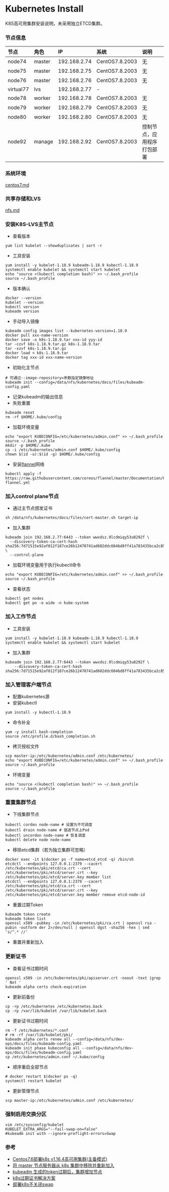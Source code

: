 # Kubernetes Install
K8S高可用集群安装说明，未采用独立ETCD集群。

### 节点信息
| 节点 | 角色 | IP | 系统 | 说明 |
| :----- | :----- | :----- | :----- | :----- |
| node74 | master | 192.168.2.74 | CentOS7.8.2003 | 无 |
| node75 | master | 192.168.2.75 | CentOS7.8.2003 | 无 |
| node76 | master | 192.168.2.76 | CentOS7.8.2003 | 无 |
| virtual77 | lvs | 192.168.2.77 | - |
| node78 | worker | 192.168.2.78 | CentOS7.8.2003 | 无 |
| node79 | worker | 192.168.2.79 | CentOS7.8.2003 | 无 |
| node80 | worker | 192.168.2.80 | CentOS7.8.2003 | 无 |
| node92 | manage | 192.168.2.92 | CentOS7.8.2003 | 控制节点，应用程序打包部署 |

### 系统环境
[centos7.md](./centos7.md)

### 共享存储和LVS
[nfs.md](./nfs.md)

### 安装K8S-LVS主节点
- 查看版本
```
yum list kubelet --showduplicates | sort -r
```
- 工具安装
```
yum install -y kubelet-1.18.9 kubeadm-1.18.9 kubectl-1.18.9
systemctl enable kubelet && systemctl start kubelet
echo "source <(kubectl completion bash)" >> ~/.bash_profile
source ~/.bash_profile
```
- 版本确认
```
docker --version
kubelet --version
kubectl version
kubeadm version
```
- 手动导入镜像
```
kubeadm config images list --kubernetes-version=1.18.9
docker pull xxx-name-version
docker save -o k8s-1.18.9.tar xxx-id yyy-id
tar -czvf k8s-1.18.9.tar.gz k8s-1.18.9.tar
tar -xzvf k8s-1.18.9.tar.gz
docker load < k8s-1.18.9.tar
docker tag xxx-id xxx-name-version
```
- 初始化主节点
```
# 可通过--image-repository=参数指定镜像地址
kubeadm init --config=/data/nfs/kubernetes/docs/files/kubeadm-config.yaml
```
- 记录kubeadm的输出信息
- 失败重置
```
kubeadm reset
rm -rf $HOME/.kube/config
```
- 加载环境变量
```
echo "export KUBECONFIG=/etc/kubernetes/admin.conf" >> ~/.bash_profile
source ~/.bash_profile
mkdir -p $HOME/.kube
cp -i /etc/kubernetes/admin.conf $HOME/.kube/config
chown $(id -u):$(id -g) $HOME/.kube/config
```
- 安装[flannel](https://github.com/coreos/flannel/)网络
```
kubectl apply -f https://raw.githubusercontent.com/coreos/flannel/master/Documentation/kube-flannel.yml
```

### 加入control plane节点
- 通过主节点颁发证书
```
sh /data/nfs/kubernetes/docs/files/cert-master.sh target-ip
```
- 加入集群
```
kubeadm join 192.168.2.77:6443 --token wwxdsz.9lcdmiqy53u8292f \
  --discovery-token-ca-cert-hash sha256:7d71515e92af012f187ce26b12470741ad602ddc604bd8ff41a783435bca2c85 \
  --control-plane 
```
- 加载环境变量用于执行kubectl命令
```
echo "export KUBECONFIG=/etc/kubernetes/admin.conf" >> ~/.bash_profile
source ~/.bash_profile
```
- 查看状态
```
kubectl get nodes
kubectl get po -o wide -n kube-system
```

### 加入工作节点
- 工具安装
```
yum install -y kubelet-1.18.9 kubeadm-1.18.9 kubectl-1.18.9
systemctl enable kubelet && systemctl start kubelet
```
- 加入集群
```
kubeadm join 192.168.2.77:6443 --token wwxdsz.9lcdmiqy53u8292f \
    --discovery-token-ca-cert-hash sha256:7d71515e92af012f187ce26b12470741ad602ddc604bd8ff41a783435bca2c85
```

### 加入管理客户端节点
- 配置kubernetes源
- 安装kubectl
```
yum install -y kubectl-1.18.9
```
- 命令补全
```
yum -y install bash-completion
source /etc/profile.d/bash_completion.sh
```
- 拷贝授权文件
```
scp master-ip:/etc/kubernetes/admin.conf /etc/kubernetes/
echo "export KUBECONFIG=/etc/kubernetes/admin.conf" >> ~/.bash_profile
source ~/.bash_profile
```
- 环境变量
```
echo "source <(kubectl completion bash)" >> ~/.bash_profile
source ~/.bash_profile
```

### 重置集群节点
- 下线集群节点
```
kubectl cordon node-name # 设置为不可调度
kubectl drain node-name # 驱逐节点上Pod
kubectl uncordon node-name # 恢复调度
kubectl delete node node-name
```
- 移除etcd集群（若为独立集群可忽略）
```
docker exec -it $(docker ps -f name=etcd_etcd -q) /bin/sh
etcdctl --endpoints 127.0.0.1:2379 --cacert /etc/kubernetes/pki/etcd/ca.crt --cert /etc/kubernetes/pki/etcd/server.crt --key /etc/kubernetes/pki/etcd/server.key member list
etcdctl --endpoints 127.0.0.1:2379 --cacert /etc/kubernetes/pki/etcd/ca.crt --cert /etc/kubernetes/pki/etcd/server.crt --key /etc/kubernetes/pki/etcd/server.key member remove etcd-node-id
```
- 重置过期Token
```
kubeadm token create
kubeadm token list
openssl x509 -pubkey -in /etc/kubernetes/pki/ca.crt | openssl rsa -pubin -outform der 2>/dev/null | openssl dgst -sha256 -hex | sed 's/^.* //'
```
- 重置并重新加入

### 更新证书
- 查看证书过期时间
```
openssl x509 -in /etc/kubernetes/pki/apiserver.crt -noout -text |grep ' Not '
kubeadm alpha certs check-expiration
```
- 更新前备份
```
cp -rp /etc/kubernetes /etc/kubernetes.back
cp -rp /var/lib/kubelet /var/lib/kubelet.back
```
- 更新证书过期时间
```
rm -f /etc/kubernetes/*.conf
# rm -rf /var/lib/kubelet/pki/
kubeadm alpha certs renew all --config=/data/nfs/dev-ops/docs/files/kubeadm-config.yaml
kubeadm init phase kubeconfig all --config=/data/nfs/dev-ops/docs/files/kubeadm-config.yaml
cp /etc/kubernetes/admin.conf ~/.kube/config
```
- 顺序重启全部节点
```
# docker restart $(docker ps -q)
systemctl restart kubelet
```
- 更新管理节点
```
scp master-ip:/etc/kubernetes/admin.conf /etc/kubernetes/
```

### 强制启用交换分区
```
vim /etc/sysconfig/kubelet
KUBELET_EXTRA_ARGS="--fail-swap-on=false"
#kubeadm init with --ignore-preflight-errors=Swap
```

### 参考
- [Centos7.6部署k8s v1.16.4高可用集群(主备模式)](https://www.kubernetes.org.cn/6632.html)
- [将 master 节点服务器从 k8s 集群中移除并重新加入](https://www.cnblogs.com/dudu/p/12173867.html)
- [kubeadm 生成的token过期后，集群增加节点](https://blog.csdn.net/mailjoin/article/details/79686934)
- [k8s过期证书解决方案](https://blog.51cto.com/zyxjohn/2471985)
- [部署k8s不关闭swap](https://blog.csdn.net/qq_42362811/article/details/103362514)
